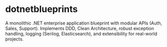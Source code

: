 # dotnetblueprints
A monolithic .NET enterprise application blueprint with modular APIs (Auth, Sales, Support). Implements DDD, Clean Architecture, robust exception handling, logging (Serilog, Elasticsearch), and extensibility for real-world projects.
